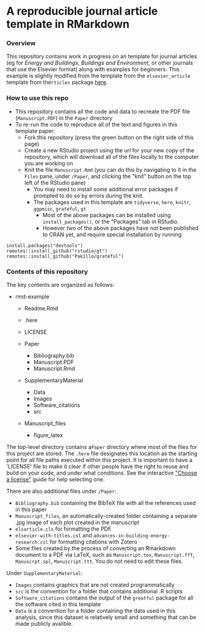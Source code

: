 # A reproducible journal article template in RMarkdown

### Overview
This repository contains work in progress on an template for journal articles (eg for *Energy and Buildings*,  *Buildings and Environment*, or other journals that use the Elsevier format) along with examples for beginners. This example is slightly modified from the template from the `elsevier_article` template from the`rticles` package [here](https://github.com/rstudio/rticles). 


### How to use this repo
- This repository contains all the code and data to recreate the PDF file (`Manuscript.PDF`) in the `Paper` directory
- To re-run the code to reproduce all of the text and figures in this template paper:
    - Fork this repository (press the green button on the right side of this page)
    - Create a new RStudio project using the url for your new copy of the repository, which will download all of the files locally to the computer you are working on
    - Knit the file `Manuscript.Rmd` (you can do this by navigating to it in the `Files` pane, under `/Paper`, and clicking the "knit" button on the top left of the RStudio pane)
        - You may need to install some additional error packages if prompted to do so by errors during the knit. 
        - The packages used in this template are `tidyverse`, `here`, `knitr`, `ggpmisc`, `grateful`, `gt`
            - Most of the above packages can be installed using `install_packages()`, or the "Packages" tab in RStudio. 
            - However two of the above packages have not been published to CRAN yet, and require special installation by running:
```
install.packages("devtools")
remotes::install_github("rstudio/gt")
remotes::install_github("Pakillo/grateful")
```
        
### Contents of this repository
The key contents are organized as follows:

- rmd-example
    - Readme.Rmd
    - .here
    - LICENSE
    - Paper
        - Bibliography.bib 
        - Manuscript.PDF
        - Manuscript.Rmd
   
    - SupplementaryMaterial
        - Data
        - Images
        - Software_citations
        - src
        
    - Manuscript_files
        - figure_latex

The top-level directory contains a`Paper` directory where most of the files for this project are stored. The `.here` file designates this location as the starting point for all file paths executed within this project. It is important to have a 'LICENSE' file to make it clear if other people have the right to reuse and build on your code, and under what conditions. See the interactive ["Choose a license"](https://choosealicense.com/) guide for help selecting one. 

There are also additional files under `/Paper`:

- `Bibliography.bib` containing the BibTeX file with all the references used in this paper
- `Manuscript_files`, an automatically-created folder containing a separate .jpg image of each plot created in the manuscript
- `elsarticle.cls` for formatting the PDF 
- `elsevier-with-titles.csl` and `advances-in-building-energy-research.csl` for formatting citations with Zotero
- Some files created by the process of converting an Rmarkdown document to a PDF via LaTeX, such as `Manuscript.tex`, `Manuscript.fff`, `Manuscrpt.spl`, `Manuscript.ttt`. You do not need to edit these files. 

Under `SupplementaryMaterial`:

 - `Images` contains graphics that are not created programmatically 
 - `src` is the convention for a folder that contains additional .R scripts
 - `Software_citations` contains the output of the `greatful` package for all the software cited in this template
 - `Data` is a convention for a folder containing the data used in this analysis, since this dataset is relatively small and something that can be made publicly avalible. 
 
 